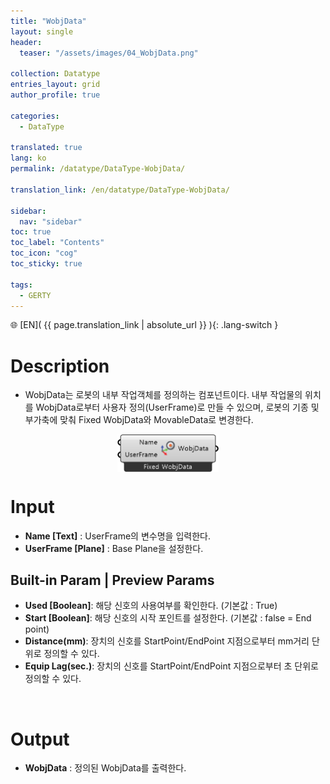 ```yaml
---
title: "WobjData"
layout: single
header:
  teaser: "/assets/images/04_WobjData.png"

collection: Datatype
entries_layout: grid
author_profile: true

categories:
  - DataType

translated: true
lang: ko
permalink: /datatype/DataType-WobjData/

translation_link: /en/datatype/DataType-WobjData/

sidebar:
  nav: "sidebar"
toc: true
toc_label: "Contents"
toc_icon: "cog"
toc_sticky: true

tags: 
  - GERTY
---
```


🌐 [EN]( {{ page.translation_link | absolute_url }} ){: .lang-switch }

# Description

* WobjData는 로봇의 내부 작업객체를 정의하는 컴포넌트이다. 내부 작업물의 위치를 WobjData로부터 사용자 정의(UserFrame)로 만들 수 있으며, 로봇의 기종 및 부가축에 맞춰 Fixed WobjData와 MovableData로 변경한다.

<p align="center">  <img src="/assets/images/04_WobjData.png" align="center" width="32%"></p>


# Input

* **Name [Text]** : UserFrame의 변수명을 입력한다.
* **UserFrame [Plane]** : Base Plane을 설정한다.

## Built-in Param | Preview Params​

* **Used [Boolean]**: 해당 신호의 사용여부를 확인한다. (기본값 : True)
* **Start [Boolean]**: 해당 신호의 시작 포인트를 설정한다. (기본값 : false = End point)
* **Distance(mm)**: 장치의 신호를 StartPoint/EndPoint 지점으로부터 mm거리 단위로 정의할 수 있다.
* **Equip Lag(sec.)**: 장치의 신호를 StartPoint/EndPoint 지점으로부터 초 단위로 정의할 수 있다.

<br>

# Output

* **WobjData** : 정의된 WobjData를 출력한다.
